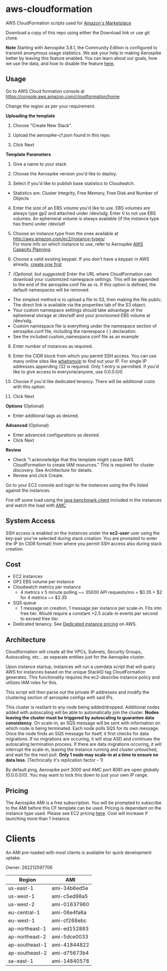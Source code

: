 aws-cloudformation
==================

AWS CloudFormation scripts used for [Amazon's Marketplace](https://aws.amazon.com/marketplace/pp/B00LW9382A/)

Download a copy of this repo using either the Download link or use git clone.

**Note**
Starting with Aerospike 3.8.1, the Community Edition is configured to transmit anonymous usage statistics. 
We ask your help in making Aerospike better by leaving this feature enabled. You can learn about our goals,
how we use the data, and how to disable the feature [here](http://www.aerospike.com/aerospike-telemetry/).


## Usage
Go to AWS Cloud formation console at https://console.aws.amazon.com/cloudformation/home

Change the region as per your requirement.

**Uploading the template**

1. Choose "Create New Stack".

2. Upload the aerospike-cf.json found in this repo.

3. Click Next

**Template Parameters**

1. Give a name to your stack

2. Choose the Aerospike version you'd like to deploy.

3. Select if you'd like to publish base statistics to Cloudwatch.
  * Statistics are: Cluster Integrity, Free Memory, Free Disk and Number of Objects

4. Enter the size of an EBS volume you'd like to use. EBS volumes are always type gp2 and attached under /dev/sdg. Enter 0 to not use EBS volumes. An ephemeral volume is always available (if the instance type has them) under /dev/sdf

5. Choose an instance type from the ones available at
http://aws.amazon.com/ec2/instance-types/  
For more info on which instance to use, refer to Aerospike [AWS Capacity Planning](http://www.aerospike.com/docs/deploy_guides/aws/plan/).

6. Choose a valid existing keypair. If you don't have a keypair in AWS already, [create one first](http://docs.aws.amazon.com/gettingstarted/latest/wah/getting-started-create-key-pair.html) 

7. *(Optional, but suggested)* Enter the URL where CloudFormation can download your customized namespace settings. This will be appended to the end of the aerospike.conf file as-is. If this option is defined, the default namespaces will be removed.
  * The simplest method is to upload a file to S3, then making the file public. The direct link is available via the properties tab of the S3 object. 
  * Your custom namespace settings should take advantage of the ephemeral storage at /dev/sdf and your provisioned EBS volume at /dev/sdg.
  * Custom namespace file is everything under the namespace section of aerospike.conf file, including the namespace { } declaration.
  * See the included custom\_namespace.conf file as an example

8. Enter number of instances as required.

9. Enter the CIDR block from which you permit SSH access. You can use many online sites like [whatismyip](http://whatismyip.org/) to find out your IP. For single IP addresses appending /32 is required. Only 1 entry is permitted. If you'd like to give access to everyone/anyone, use 0.0.0.0/0

10. Choose if you'd like dedicated tenancy. There will be additional costs with this option.

11. Click Next

**Options** (Optional)
* Enter additional tags as desired.

**Advanced** (Optional)
* Enter advanced configurations as desired.
* Click Next

**Review**
* Check "I acknowledge that this template might cause AWS CloudFormation to create IAM resources." This is required for cluster discovery. See Architecture for details.
* Review and click Create.

Go to your EC2 console and login to the instances using the IPs listed against the instances.

Fire off some load using the [java benchmark client](http://www.aerospike.com/docs/client/java/benchmarks.html) included in the instances and watch the load with [AMC](http://www.aerospike.com/docs/amc/) 

## System Access

SSH access is enabled on the instances under the **ec2-user** user using the key-pair you've selected during stack creation.  You are prompted to enter the IP (in CIDR format) from where you permit SSH access also during stack creation. 

## Cost
* EC2 instances
* GP2 EBS volume per instance 
* Cloudwatch metrics per instance
  * 4 metrics x 5 minute polling ~= 35000 API requests/mo = $0.35 + $2 for 4 metrics ~= $2.35
* SQS queue
  * 1 message on creation, 1 message per instance per scale-in. Fits into free tier. Would require a constant >2.5 scale-in events per second to exceed free tier.
* Dedicated tenancy. See [Dedicated instance pricing](https://aws.amazon.com/ec2/purchasing-options/dedicated-instances/) on AWS.


## Architecture
Cloudformation will create all the VPCs, Subnets, Security Groups, Autoscaling, etc... as separate entities just for the Aerospike cluster.

Upon instance startup, instances will run a userdata script that will query AWS for instances based on the unique StackID tag CloudFormation generates. This functionality requires the ec2-describe instance policy and utilizes IAM roles for this.

This script will then parse out the private IP addresses and modify the clustering section of aerospike configs with said IPs.

This cluster is resiliant to any node being added/dropped. Additional nodes added with autoscaling will be able to automatically join the cluster. **Nodes leaving the cluster must be triggered by autoscaling to guarantee data consistency**. On scale-in, an SQS message will be sent with information on which node is being terminated. Each node polls SQS for its own message. Once the node finds an SQS message for itself, it first checks for data migrations. If no migrations are occuring, it will stop ASD and continues the autoscaling termination process. If there are data migrations occuring, it will interrupt the scale-in, leaving the instance running and cluster untouched,  and wait for the next poll. **Only 1 node may scale-in at a time to ensure no data loss**. (Technically it's replication factor - 1)

By default ping, Aerospike port 3000 and AMC port 8081 are open globally (0.0.0.0/0). You may want to lock this down to just your own IP range.

## Pricing
The Aerospike AMI is a free subscription. You will be prompted to subscribe to the AMI before this CF template can be used. Pricing is dependant on the instance type used. Please see EC2 pricing [here](https://aws.amazon.com/ec2/pricing/). Cost will increase if launching more than 1 instance.

# Clients
An AMI pre-loaded with most clients is available for quick development uptake.

Owner: 262212597706

| Region         | AMI          |
|----------------|--------------|
| us-east-1      | ami-34b6ed5e |
| us-west-1      | ami-c5ed98a5 |
| us-west-2      | ami-01637960 |
| eu-central-1   | ami-06e4fa6a |
| eu-west-1      | ami-cf268ebc |
| ap-northeast-1 | ami-ed152883 |
| ap-northeast-2 | ami-5dce0033 |
| ap-southeast-1 | ami-41844822 |
| ap-southeast-2 | ami-d75673b4 |
| sa-east-1      | ami-14840578 |
